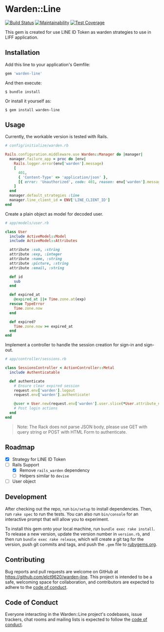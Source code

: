 # Warden::Line
[![Build Status](https://travis-ci.com/elct9620/warden-line.svg?branch=main)](https://travis-ci.com/elct9620/warden-line) [![Maintainability](https://api.codeclimate.com/v1/badges/33f1eefd4a94ed7ece86/maintainability)](https://codeclimate.com/github/elct9620/warden-line/maintainability) [![Test Coverage](https://api.codeclimate.com/v1/badges/33f1eefd4a94ed7ece86/test_coverage)](https://codeclimate.com/github/elct9620/warden-line/test_coverage)

This gem is created for use LINE ID Token as warden strategies to use in LIFF application.

## Installation

Add this line to your application's Gemfile:

```ruby
gem 'warden-line'
```

And then execute:

    $ bundle install

Or install it yourself as:

    $ gem install warden-line

## Usage

Currently, the workable version is tested with Rails.

```ruby
# config/initialize/warden.rb

Rails.configuration.middleware.use Warden::Manager do |manager|
  manager.failure_app = proc do |env|
    Rails.logger.error(env['warden'].message)
    [
      401,
      { 'Content-Type' => 'application/json' },
      [{ error: 'Unauthorized', code: 401, reason: env['warden'].message }.to_json]
    ]
  end
  manager.default_strategies :line
  manager.line_client_id = ENV['LINE_CLIENT_ID']
end
```

Create a plain object as model for decoded user.

```ruby
# app/models/user.rb

class User
  include ActiveModel::Model
  include ActiveModel::Attributes

  attribute :sub, :string
  attribute :exp, :integer
  attribute :name, :string
  attribute :picture, :string
  attribute :email, :string

  def id
    sub
  end

  def expired_at
    @expired_at ||= Time.zone.at(exp)
  rescue TypeError
    Time.zone.now
  end

  def expired?
    Time.zone.now >= expired_at
  end
end
```

Implement a controller to handle the session creation for sign-in and sign-out.

```ruby
# app/controller/sessions.rb

class SessionsController < ActionController::Metal
  include Authenticatable

  def authenticate
    # Ensure clear expired session
    request.env['warden'].logout
    request.env['warden'].authenticate!

    @user = User.new(request.env['warden'].user.slice(*User.attribute_names))
    # Post login actions
  end
end
```

> Note: The Rack does not parse JSON body, please use GET with query string or POST with HTML Form to authenticate.

## Roadmap

* [x] Strategy for LINE ID Token
* [ ] Rails Support
  * [x] Remove `rails_warden` dependency
  * [ ] Helpers similar to `devise`
* [ ] User object

## Development

After checking out the repo, run `bin/setup` to install dependencies. Then, run `rake spec` to run the tests. You can also run `bin/console` for an interactive prompt that will allow you to experiment.

To install this gem onto your local machine, run `bundle exec rake install`. To release a new version, update the version number in `version.rb`, and then run `bundle exec rake release`, which will create a git tag for the version, push git commits and tags, and push the `.gem` file to [rubygems.org](https://rubygems.org).

## Contributing

Bug reports and pull requests are welcome on GitHub at https://github.com/elct9620/warden-line. This project is intended to be a safe, welcoming space for collaboration, and contributors are expected to adhere to the [code of conduct](https://github.com/elct9620/warden-line/blob/master/CODE_OF_CONDUCT.md).


## Code of Conduct

Everyone interacting in the Warden::Line project's codebases, issue trackers, chat rooms and mailing lists is expected to follow the [code of conduct](https://github.com/elct9620/warden-line/blob/master/CODE_OF_CONDUCT.md).
